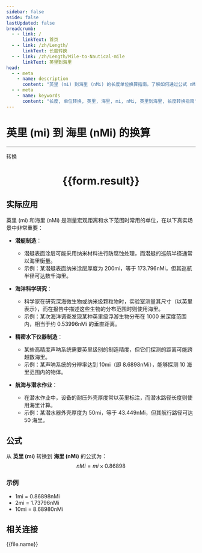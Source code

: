 ```yaml
---
sidebar: false
aside: false
lastUpdated: false
breadcrumb:
  - - link: /
      linkText: 首页
  - - link: /zh/Length/
      linkText: 长度转换
  - - link: /zh/Length/Mile-to-Nautical-mile
      linkText: 英里到海里
head:
  - - meta
    - name: description
      content: "英里 (mi) 到海里 (nMi) 的长度单位换算指南。了解如何通过公式 nMi = mi × 0.86898 转换为海里。"
  - - meta
    - name: keywords
      content: "长度, 单位转换, 英里, 海里, mi, nMi, 英里到海里, 长度转换指南"
---
```

# 英里 (mi) 到 海里 (nMi) 的换算
---
<script setup>
import { onMounted, reactive, inject, ref } from 'vue'
import { NButton, NForm, NFormItem, NInput, NInputNumber, NSelect, NCard, useMessage,NGrid ,NGi } from 'naive-ui'
import { defineClientComponent } from 'vitepress'
import { Length } from '../../files';

const convert = inject('convert')

const form = reactive({
  number: null,
  result: '',
})

const convertHandler = () => {
  if (form.number !== null && !isNaN(form.number)) {
    const convertedValue = parseFloat(form.number) * 0.86898
    form.result = `${form.number}mi = ${convertedValue.toFixed(5)}nMi`
  } else {
    form.result = '请输入有效的数值。'
  }
}
</script>

<n-form size="large" :model="form">
  <n-form-item label="英里 (mi)">
    <n-input-number v-model:value="form.number" placeholder="输入英里" style="width: 100%" />
  </n-form-item>
  <n-form-item>
    <n-button type="primary" @click="convertHandler" block>转换</n-button>
  </n-form-item>
</n-form>

<n-card  embedded :bordered="false" hoverable>
  <div  style="text-align:center">
    <h1>{{form.result}}</h1>
  </div>
</n-card>

## 实际应用

英里 (mi) 和海里 (nMi) 是测量宏观距离和水下范围时常用的单位，在以下真实场景中非常重要：

- **潜艇制造**：
  - 潜艇表面涂层可能采用纳米材料进行防腐蚀处理，而潜艇的巡航半径通常以海里衡量。
  - 示例：某潜艇表面纳米涂层厚度为 200mi，等于 173.796nMi，但其巡航半径可达数千海里。

- **海洋科学研究**：
  - 科学家在研究深海微生物或纳米级颗粒物时，实验室测量其尺寸（以英里表示），而在报告中描述这些生物的分布范围时则使用海里。
  - 示例：某次海洋调查发现某种英里级浮游生物分布在 1000 米深度范围内，相当于约 0.53996nMi 的垂直距离。

- **精密水下仪器制造**：
  - 某些高精度声呐系统需要英里级别的制造精度，但它们探测的距离可能跨越数海里。
  - 示例：某声呐系统的分辨率达到 10mi（即 8.6898nMi），能够探测 10 海里范围内的物体。

- **航海与潜水作业**：
  - 在潜水作业中，设备的耐压外壳厚度常以英里标注，而潜水路径长度则使用海里计算。
  - 示例：某潜水器外壳厚度为 50mi，等于 43.449nMi，但其航行路径可达 50 海里。

## 公式

从 **英里 (mi)** 转换到 **海里 (nMi)** 的公式为：
$$ nMi = mi \times 0.86898 $$

### 示例
- 1mi = 0.86898nMi
- 2mi = 1.73796nMi
- 10mi = 8.68980nMi

## 相关连接
<n-grid x-gap="12" :cols="4">
  <n-gi v-for="(file, index) in Length" :key="index">
    <n-button
      text
      tag="a"
      :href="file.path"
      type="primary"
    >
      {{file.name}}
    </n-button>
  </n-gi>
</n-grid>